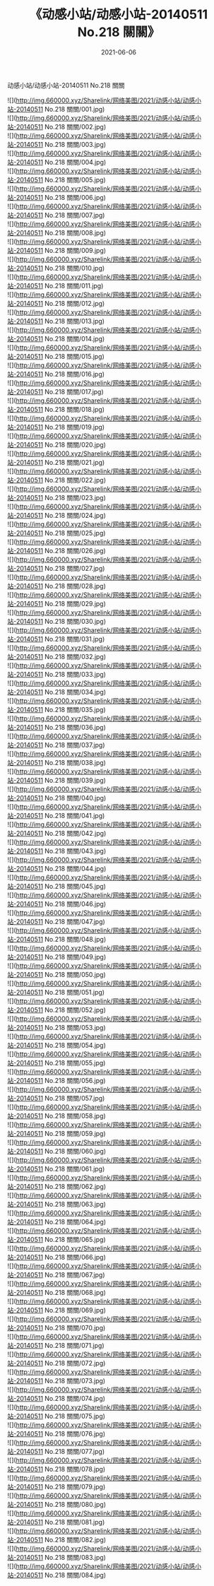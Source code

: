 ﻿---
layout: post
title:  《动感小站/动感小站-20140511 No.218 關關》
date:   2021-06-06
img: http://img.660000.xyz/Sharelink/网络美图/2021/动感小站/动感小站-20140511 No.218 關關/000.jpg
categories: [美女, 清纯, 唯美]
---

动感小站/动感小站-20140511 No.218 關關

 ![](http://img.660000.xyz/Sharelink/网络美图/2021/动感小站/动感小站-20140511 No.218 關關/001.jpg) <br>![](http://img.660000.xyz/Sharelink/网络美图/2021/动感小站/动感小站-20140511 No.218 關關/002.jpg) <br>![](http://img.660000.xyz/Sharelink/网络美图/2021/动感小站/动感小站-20140511 No.218 關關/003.jpg) <br>![](http://img.660000.xyz/Sharelink/网络美图/2021/动感小站/动感小站-20140511 No.218 關關/004.jpg) <br>![](http://img.660000.xyz/Sharelink/网络美图/2021/动感小站/动感小站-20140511 No.218 關關/005.jpg) <br>![](http://img.660000.xyz/Sharelink/网络美图/2021/动感小站/动感小站-20140511 No.218 關關/006.jpg) <br>![](http://img.660000.xyz/Sharelink/网络美图/2021/动感小站/动感小站-20140511 No.218 關關/007.jpg) <br>![](http://img.660000.xyz/Sharelink/网络美图/2021/动感小站/动感小站-20140511 No.218 關關/008.jpg) <br>![](http://img.660000.xyz/Sharelink/网络美图/2021/动感小站/动感小站-20140511 No.218 關關/009.jpg) <br>![](http://img.660000.xyz/Sharelink/网络美图/2021/动感小站/动感小站-20140511 No.218 關關/010.jpg) <br>![](http://img.660000.xyz/Sharelink/网络美图/2021/动感小站/动感小站-20140511 No.218 關關/011.jpg) <br>![](http://img.660000.xyz/Sharelink/网络美图/2021/动感小站/动感小站-20140511 No.218 關關/012.jpg) <br>![](http://img.660000.xyz/Sharelink/网络美图/2021/动感小站/动感小站-20140511 No.218 關關/013.jpg) <br>![](http://img.660000.xyz/Sharelink/网络美图/2021/动感小站/动感小站-20140511 No.218 關關/014.jpg) <br>![](http://img.660000.xyz/Sharelink/网络美图/2021/动感小站/动感小站-20140511 No.218 關關/015.jpg) <br>![](http://img.660000.xyz/Sharelink/网络美图/2021/动感小站/动感小站-20140511 No.218 關關/016.jpg) <br>![](http://img.660000.xyz/Sharelink/网络美图/2021/动感小站/动感小站-20140511 No.218 關關/017.jpg) <br>![](http://img.660000.xyz/Sharelink/网络美图/2021/动感小站/动感小站-20140511 No.218 關關/018.jpg) <br>![](http://img.660000.xyz/Sharelink/网络美图/2021/动感小站/动感小站-20140511 No.218 關關/019.jpg) <br>![](http://img.660000.xyz/Sharelink/网络美图/2021/动感小站/动感小站-20140511 No.218 關關/020.jpg) <br>![](http://img.660000.xyz/Sharelink/网络美图/2021/动感小站/动感小站-20140511 No.218 關關/021.jpg) <br>![](http://img.660000.xyz/Sharelink/网络美图/2021/动感小站/动感小站-20140511 No.218 關關/022.jpg) <br>![](http://img.660000.xyz/Sharelink/网络美图/2021/动感小站/动感小站-20140511 No.218 關關/023.jpg) <br>![](http://img.660000.xyz/Sharelink/网络美图/2021/动感小站/动感小站-20140511 No.218 關關/024.jpg) <br>![](http://img.660000.xyz/Sharelink/网络美图/2021/动感小站/动感小站-20140511 No.218 關關/025.jpg) <br>![](http://img.660000.xyz/Sharelink/网络美图/2021/动感小站/动感小站-20140511 No.218 關關/026.jpg) <br>![](http://img.660000.xyz/Sharelink/网络美图/2021/动感小站/动感小站-20140511 No.218 關關/027.jpg) <br>![](http://img.660000.xyz/Sharelink/网络美图/2021/动感小站/动感小站-20140511 No.218 關關/028.jpg) <br>![](http://img.660000.xyz/Sharelink/网络美图/2021/动感小站/动感小站-20140511 No.218 關關/029.jpg) <br>![](http://img.660000.xyz/Sharelink/网络美图/2021/动感小站/动感小站-20140511 No.218 關關/030.jpg) <br>![](http://img.660000.xyz/Sharelink/网络美图/2021/动感小站/动感小站-20140511 No.218 關關/031.jpg) <br>![](http://img.660000.xyz/Sharelink/网络美图/2021/动感小站/动感小站-20140511 No.218 關關/032.jpg) <br>![](http://img.660000.xyz/Sharelink/网络美图/2021/动感小站/动感小站-20140511 No.218 關關/033.jpg) <br>![](http://img.660000.xyz/Sharelink/网络美图/2021/动感小站/动感小站-20140511 No.218 關關/034.jpg) <br>![](http://img.660000.xyz/Sharelink/网络美图/2021/动感小站/动感小站-20140511 No.218 關關/035.jpg) <br>![](http://img.660000.xyz/Sharelink/网络美图/2021/动感小站/动感小站-20140511 No.218 關關/036.jpg) <br>![](http://img.660000.xyz/Sharelink/网络美图/2021/动感小站/动感小站-20140511 No.218 關關/037.jpg) <br>![](http://img.660000.xyz/Sharelink/网络美图/2021/动感小站/动感小站-20140511 No.218 關關/038.jpg) <br>![](http://img.660000.xyz/Sharelink/网络美图/2021/动感小站/动感小站-20140511 No.218 關關/039.jpg) <br>![](http://img.660000.xyz/Sharelink/网络美图/2021/动感小站/动感小站-20140511 No.218 關關/040.jpg) <br>![](http://img.660000.xyz/Sharelink/网络美图/2021/动感小站/动感小站-20140511 No.218 關關/041.jpg) <br>![](http://img.660000.xyz/Sharelink/网络美图/2021/动感小站/动感小站-20140511 No.218 關關/042.jpg) <br>![](http://img.660000.xyz/Sharelink/网络美图/2021/动感小站/动感小站-20140511 No.218 關關/043.jpg) <br>![](http://img.660000.xyz/Sharelink/网络美图/2021/动感小站/动感小站-20140511 No.218 關關/044.jpg) <br>![](http://img.660000.xyz/Sharelink/网络美图/2021/动感小站/动感小站-20140511 No.218 關關/045.jpg) <br>![](http://img.660000.xyz/Sharelink/网络美图/2021/动感小站/动感小站-20140511 No.218 關關/046.jpg) <br>![](http://img.660000.xyz/Sharelink/网络美图/2021/动感小站/动感小站-20140511 No.218 關關/047.jpg) <br>![](http://img.660000.xyz/Sharelink/网络美图/2021/动感小站/动感小站-20140511 No.218 關關/048.jpg) <br>![](http://img.660000.xyz/Sharelink/网络美图/2021/动感小站/动感小站-20140511 No.218 關關/049.jpg) <br>![](http://img.660000.xyz/Sharelink/网络美图/2021/动感小站/动感小站-20140511 No.218 關關/050.jpg) <br>![](http://img.660000.xyz/Sharelink/网络美图/2021/动感小站/动感小站-20140511 No.218 關關/051.jpg) <br>![](http://img.660000.xyz/Sharelink/网络美图/2021/动感小站/动感小站-20140511 No.218 關關/052.jpg) <br>![](http://img.660000.xyz/Sharelink/网络美图/2021/动感小站/动感小站-20140511 No.218 關關/053.jpg) <br>![](http://img.660000.xyz/Sharelink/网络美图/2021/动感小站/动感小站-20140511 No.218 關關/054.jpg) <br>![](http://img.660000.xyz/Sharelink/网络美图/2021/动感小站/动感小站-20140511 No.218 關關/055.jpg) <br>![](http://img.660000.xyz/Sharelink/网络美图/2021/动感小站/动感小站-20140511 No.218 關關/056.jpg) <br>![](http://img.660000.xyz/Sharelink/网络美图/2021/动感小站/动感小站-20140511 No.218 關關/057.jpg) <br>![](http://img.660000.xyz/Sharelink/网络美图/2021/动感小站/动感小站-20140511 No.218 關關/058.jpg) <br>![](http://img.660000.xyz/Sharelink/网络美图/2021/动感小站/动感小站-20140511 No.218 關關/059.jpg) <br>![](http://img.660000.xyz/Sharelink/网络美图/2021/动感小站/动感小站-20140511 No.218 關關/060.jpg) <br>![](http://img.660000.xyz/Sharelink/网络美图/2021/动感小站/动感小站-20140511 No.218 關關/061.jpg) <br>![](http://img.660000.xyz/Sharelink/网络美图/2021/动感小站/动感小站-20140511 No.218 關關/062.jpg) <br>![](http://img.660000.xyz/Sharelink/网络美图/2021/动感小站/动感小站-20140511 No.218 關關/063.jpg) <br>![](http://img.660000.xyz/Sharelink/网络美图/2021/动感小站/动感小站-20140511 No.218 關關/064.jpg) <br>![](http://img.660000.xyz/Sharelink/网络美图/2021/动感小站/动感小站-20140511 No.218 關關/065.jpg) <br>![](http://img.660000.xyz/Sharelink/网络美图/2021/动感小站/动感小站-20140511 No.218 關關/066.jpg) <br>![](http://img.660000.xyz/Sharelink/网络美图/2021/动感小站/动感小站-20140511 No.218 關關/067.jpg) <br>![](http://img.660000.xyz/Sharelink/网络美图/2021/动感小站/动感小站-20140511 No.218 關關/068.jpg) <br>![](http://img.660000.xyz/Sharelink/网络美图/2021/动感小站/动感小站-20140511 No.218 關關/069.jpg) <br>![](http://img.660000.xyz/Sharelink/网络美图/2021/动感小站/动感小站-20140511 No.218 關關/070.jpg) <br>![](http://img.660000.xyz/Sharelink/网络美图/2021/动感小站/动感小站-20140511 No.218 關關/071.jpg) <br>![](http://img.660000.xyz/Sharelink/网络美图/2021/动感小站/动感小站-20140511 No.218 關關/072.jpg) <br>![](http://img.660000.xyz/Sharelink/网络美图/2021/动感小站/动感小站-20140511 No.218 關關/073.jpg) <br>![](http://img.660000.xyz/Sharelink/网络美图/2021/动感小站/动感小站-20140511 No.218 關關/074.jpg) <br>![](http://img.660000.xyz/Sharelink/网络美图/2021/动感小站/动感小站-20140511 No.218 關關/075.jpg) <br>![](http://img.660000.xyz/Sharelink/网络美图/2021/动感小站/动感小站-20140511 No.218 關關/076.jpg) <br>![](http://img.660000.xyz/Sharelink/网络美图/2021/动感小站/动感小站-20140511 No.218 關關/077.jpg) <br>![](http://img.660000.xyz/Sharelink/网络美图/2021/动感小站/动感小站-20140511 No.218 關關/078.jpg) <br>![](http://img.660000.xyz/Sharelink/网络美图/2021/动感小站/动感小站-20140511 No.218 關關/079.jpg) <br>![](http://img.660000.xyz/Sharelink/网络美图/2021/动感小站/动感小站-20140511 No.218 關關/080.jpg) <br>![](http://img.660000.xyz/Sharelink/网络美图/2021/动感小站/动感小站-20140511 No.218 關關/081.jpg) <br>![](http://img.660000.xyz/Sharelink/网络美图/2021/动感小站/动感小站-20140511 No.218 關關/082.jpg) <br>![](http://img.660000.xyz/Sharelink/网络美图/2021/动感小站/动感小站-20140511 No.218 關關/083.jpg) <br>![](http://img.660000.xyz/Sharelink/网络美图/2021/动感小站/动感小站-20140511 No.218 關關/084.jpg) <br>